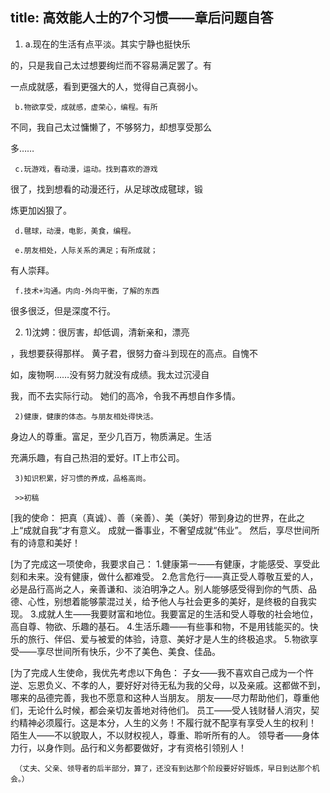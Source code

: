title: 高效能人士的7个习惯——章后问题自答
---

1.
     a.现在的生活有点平淡。其实宁静也挺快乐

的，只是我自己太过想要绚烂而不容易满足罢了。有

一点成就感，看到更强大的人，觉得自己真弱小。

     b.物欲享受，成就感，虚荣心，编程。有所

不同，我自己太过慵懒了，不够努力，却想享受那么

多……

     c.玩游戏，看动漫，运动。找到喜欢的游戏

很了，找到想看的动漫还行，从足球改成毽球，锻

炼更加凶狠了。

     d.毽球，动漫，电影，美食，编程。

     e.朋友相处，人际关系的满足；有所成就；

有人崇拜。

     f.技术+沟通。内向-外向平衡，了解的东西

很多很泛，但是深度不行。

2.
     1)沈娉：很厉害，却低调，清新亲和，漂亮

，我想要获得那样。
     黄子君，很努力奋斗到现在的高点。自愧不

如，废物啊……没有努力就没有成绩。我太过沉浸自

我，而不去实际行动。
     她们的高冷，令我不再想自作多情。

     2)健康，健康的体态。与朋友相处得快活。

身边人的尊重。富足，至少几百万，物质满足。生活

充满乐趣，有自己热泪的爱好。IT上市公司。

     3)知识积累，好习惯的养成，品格高尚。

     >>初稿
[我的使命：
          把真（真诚）、善（亲善）、美（美好）带到身边的世界，在此之上“成就自我”才有意义。
          成就一番事业，不奢望成就“伟业”。
          然后，享尽世间所有的诗意和美好！

[为了完成这一项使命，我要求自己：
     1.健康第一——有健康，才能感受、享受此刻和未来。没有健康，做什么都难受。
     2.危言危行——真正受人尊敬互爱的人，必是品行高尚之人，亲善谦和、淡泊明净之人。别人能够感受得到你的气质、品德、心性，别想着能够蒙混过关，给予他人与社会更多的美好，是终极的自我实现。
     3.成就人生——我要财富和地位。我要富足的生活和受人尊敬的社会地位，高自尊、物欲、乐趣的基石。
     4.生活乐趣——有些事和物，不是用钱能买的。快乐的旅行、伴侣、爱与被爱的体验，诗意、美好才是人生的终极追求。
     5.物欲享受——享尽世间所有快乐，少不了美色、美食、佳品。

[为了完成人生使命，我优先考虑以下角色：
     子女——我不喜欢自己成为一个忤逆、忘恩负义、不孝的人，要好好对待无私为我的父母，以及亲戚。这都做不到，哪来的品德完善，我也不愿意和这种人当朋友。
     朋友——尽力帮助他们，尊重他们，无论什么时候，都会亲切友善地对待他们。
     员工——受人钱财替人消灾，契约精神必须履行。这是本分，人生的义务！不履行就不配享有享受人生的权利！
     陌生人——不以貌取人，不以财权视人，尊重、聆听所有的人。
     领导者——身体力行，以身作则。品行和义务都要做好，才有资格引领别人！

     （丈夫、父亲、领导者的后半部分，算了，还没有到达那个阶段要好好锻炼，早日到达那个机会。）
